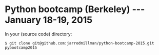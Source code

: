 # Python bootcamp (Berkeley) --- January 18-19, 2015

In your (source code) directory:

    $ git clone git@github.com:jarrodmillman/python-bootcamp-2015.git pybootcamp2015
